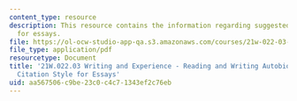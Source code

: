 ```yaml
---
content_type: resource
description: This resource contains the information regarding suggested citation style
  for essays.
file: https://ol-ocw-studio-app-qa.s3.amazonaws.com/courses/21w-022-03-writing-and-experience-reading-and-writing-autobiography-spring-2014/aa567506c9be23c0c4c71343ef2c76eb_MIT21W_022_03S14_CatiHand.pdf
file_type: application/pdf
resourcetype: Document
title: '21W.022.03 Writing and Experience - Reading and Writing Autobiography: Suggested
  Citation Style for Essays'
uid: aa567506-c9be-23c0-c4c7-1343ef2c76eb
---
```

